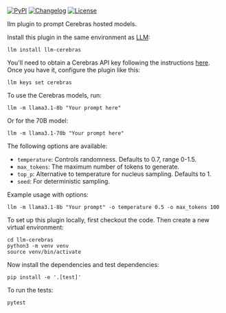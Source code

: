 

[![PyPI](https://img.shields.io/pypi/v/llm-cerebras.svg)](https://pypi.org/project/llm-cerebras/)
[![Changelog](https://img.shields.io/github/v/release/irthomasthomas/llm-cerebras?include_prereleases&label=changelog)](https://github.com/irthomasthomas/llm-cerebras/releases)
[![License](https://img.shields.io/badge/license-Apache%202.0-blue.svg)](https://github.com/irthomasthomas/llm-cerebras/blob/main/LICENSE)

llm plugin to prompt Cerebras hosted models.



Install this plugin in the same environment as [LLM](https://llm.datasette.io/):

    llm install llm-cerebras



You'll need to obtain a Cerebras API key following the instructions [here](https://inference-docs.cerebras.ai/quickstart#step-1-set-up-your-api-key).
Once you have it, configure the plugin like this:

    llm keys set cerebras
    



To use the Cerebras models, run:

    llm -m llama3.1-8b "Your prompt here"

Or for the 70B model:

    llm -m llama3.1-70b "Your prompt here"



The following options are available:

- `temperature`: Controls randomness. Defaults to 0.7, range 0-1.5.
- `max_tokens`: The maximum number of tokens to generate.
- `top_p`: Alternative to temperature for nucleus sampling. Defaults to 1.
- `seed`: For deterministic sampling.

Example usage with options:

    llm -m llama3.1-8b "Your prompt" -o temperature 0.5 -o max_tokens 100



To set up this plugin locally, first checkout the code. Then create a new virtual environment:

    cd llm-cerebras
    python3 -m venv venv
    source venv/bin/activate

Now install the dependencies and test dependencies:

    pip install -e '.[test]'

To run the tests:

    pytest

